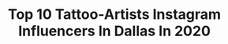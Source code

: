 ---
title: Top 10 Tattoo-Artists Instagram Influencers In Dallas In 2020
description: >-
  Find top tattoo-artists Instagram influencers in Dallas in 2020. Most popular hashtags: #dallastattooartist #dallas #tattooartist #tattoos.
platform: Instagram
profiles:
  - username: "franciscosanchez_tattoo"
    fullname: >-
      Francisco Sanchez
    location: "United States"
    followers: 70790
    engagement: 167
    commentsToLikes: 0.030888
    avatar: "https://scontent-lhr8-1.cdninstagram.com/v/t51.2885-19/s320x320/89593053_565493167387793_1659767103399395328_n.jpg?_nc_ht=scontent-lhr8-1.cdninstagram.com&_nc_ohc=cxTEZr1_6NMAX9Syz0o&oh=48ac6547a33907898f35d5facacc5338&oe=5EBA6DBA"
    verified: false
    hashtags: "#seenoevilhearnoevilspeaknoevil, #hearnoevil, #speaknoevil, #jesustattoo"
  - username: "lizcooktattoo"
    fullname: >-
      Liz Cook
    location: "United States"
    followers: 229550
    engagement: 107
    commentsToLikes: 0.024896
    avatar: "https://scontent-ams4-1.cdninstagram.com/v/t51.2885-19/s320x320/52576487_1080897565453471_4751523620939890688_n.jpg?_nc_ht=scontent-ams4-1.cdninstagram.com&_nc_ohc=MuFetO7kII8AX8AUeir&oh=6bb43df475e467beeacec978e3035e8e&oe=5EBA1122"
    verified: false
    hashtags: "#pmumachinetraining, #tattooeducation, #maletattoos, #bishopwand"
  - username: "chasenashh"
    fullname: >-
      Chase Nash
    location: "United States"
    followers: 37192
    engagement: 213
    commentsToLikes: 0.022711
    avatar: "https://scontent-ams4-1.cdninstagram.com/v/t51.2885-19/s320x320/88230715_177873700307249_4422197730684698624_n.jpg?_nc_ht=scontent-ams4-1.cdninstagram.com&_nc_ohc=XMqlctlo6xoAX9vu9X0&oh=fe2694e2991ede2b55209ed213d0437c&oe=5EB46EDD"
    verified: false
    hashtags: "#blackandgreytattoo, #marvel, #marveltattoo, #captainamerica"
  - username: "inked.exclusives"
    fullname: >-
      
    location: "United States"
    followers: 30762
    engagement: 70
    commentsToLikes: 0.003824
    avatar: "https://scontent-lht6-1.cdninstagram.com/v/t51.2885-19/s320x320/76893578_456155651996334_1472001814801940480_n.jpg?_nc_ht=scontent-lht6-1.cdninstagram.com&_nc_ohc=hH_fBP3SxRkAX-Nij-c&oh=d5167bbb1b21e6ce81c327cd7cd568a9&oe=5EBB3304"
    verified: false
    hashtags: "#inkedbabe, #pretty, #dmade, #inkedmodels"
  - username: "byrdmena"
    fullname: >-
      SharpFade 🇻🇪
    location: "United States"
    followers: 54759
    engagement: 126
    commentsToLikes: 0.038080
    avatar: "https://scontent-amt2-1.cdninstagram.com/v/t51.2885-19/s320x320/76821766_456657398336743_7353825369075482624_n.jpg?_nc_ht=scontent-amt2-1.cdninstagram.com&_nc_ohc=sluCzSzE7VYAX8Xft8Y&oh=e35bf45ea9d4949440cfaa383b2ade75&oe=5EA568E1"
    verified: false
    hashtags: "#haircolor, #roamluggage, #connecticut, #laspalmasdegrancanaria"
  - username: "vyacheslavbodrov"
    fullname: >-
      Viacheslav Bodrov
    location: "United States"
    followers: 43275
    engagement: 110
    commentsToLikes: 0.067872
    avatar: "https://scontent-ams4-1.cdninstagram.com/v/t51.2885-19/11373584_1638047679798903_1429218607_a.jpg?_nc_ht=scontent-ams4-1.cdninstagram.com&_nc_ohc=TPLot4oLtyAAX-b0fI4&oh=aa89869d23a5023a11cf102824a78c65&oe=5EBCADDE"
    verified: false
    hashtags: "#starwars, #inkmachines, #texastattooartist, #tattoolifecommunity"
  - username: "jamaica.tatts"
    fullname: >-
      Jorge Jamaica
    location: "United States"
    followers: 17504
    engagement: 519
    commentsToLikes: 0.018600
    avatar: "https://scontent-ams4-1.cdninstagram.com/v/t51.2885-19/s320x320/37331782_231446167688750_3276749220064788480_n.jpg?_nc_ht=scontent-ams4-1.cdninstagram.com&_nc_ohc=3cqpNqDlAXQAX81a4Ro&oh=7d46b2ca5d73f9b97a07201c84b8ff9e&oe=5E847BD9"
    verified: false
    hashtags: "#rosetattoo, #artist, #blackandgray, #artistsofinstagram"
  - username: "sushiiimilk"
    fullname: >-
      Alexana
    location: "United States"
    followers: 9889
    engagement: 1031
    commentsToLikes: 0.043855
    avatar: "https://scontent-lhr8-1.cdninstagram.com/v/t51.2885-19/s320x320/89673773_974222969646604_5973193357088784384_n.jpg?_nc_ht=scontent-lhr8-1.cdninstagram.com&_nc_ohc=HxGdT92nHOcAX9wg3sY&oh=2ec959fc3f4a48cc332a055466b9f8a3&oe=5EBBD6F0"
    verified: false
    hashtags: "#happy, #dallastattoos, #dallastattooartist, #214day"
  - username: "davidmushaneytattoos"
    fullname: >-
      David Mushaney
    location: "United States"
    followers: 52600
    engagement: 225
    commentsToLikes: 0.013253
    avatar: "https://instagram.fhan3-1.fna.fbcdn.net/v/t51.2885-19/s320x320/41254902_320526235388607_2653070305978744832_n.jpg?_nc_ht=instagram.fhan3-1.fna.fbcdn.net&_nc_ohc=FWF_wuamtvEAX9UtTmM&oh=ee3c658e30c0db8a923b1249a7b6b562&oe=5EA71815"
    verified: false
    hashtags: "#soberlife, #dfwtattoos, #blackworksubmission, #raventattoo"
  - username: "thealphabetaddict"
    fullname: >-
      David G Custom Lettering
    location: "United States"
    followers: 18561
    engagement: 310
    commentsToLikes: 0.021632
    avatar: "https://scontent-bos3-1.cdninstagram.com/v/t51.2885-19/s320x320/25015065_883546098492907_7379413693303357440_n.jpg?_nc_ht=scontent-bos3-1.cdninstagram.com&_nc_ohc=_GzVu2sNEU0AX-wvjId&oh=2ab6168b9d6a81684a1b864c98af99c3&oe=5EB3E66E"
    verified: false
    hashtags: "#freehandtattoo, #letterlove, #brushpen, #victoriantype"
---